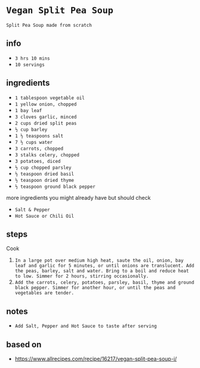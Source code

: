 # `Vegan Split Pea Soup`

`Split Pea Soup made from scratch`

## info

* `3 hrs 10 mins`
* `10 servings`

## ingredients

* `1 tablespoon vegetable oil`
* `1 yellow onion, chopped`
* `1 bay leaf`
* `3 cloves garlic, minced`
* `2 cups dried split peas`
* `½ cup barley`
* `1 ½ teaspoons salt`
* `7 ½ cups water`
* `3 carrots, chopped`
* `3 stalks celery, chopped`
* `3 potatoes, diced`
* `½ cup chopped parsley`
* `½ teaspoon dried basil`
* `½ teaspoon dried thyme`
* `½ teaspoon ground black pepper`

more ingredients you might already have but should check

* `Salt & Pepper`
* `Hot Sauce or Chili Oil`

## steps

Cook

1. `In a large pot over medium high heat, saute the oil, onion, bay leaf and garlic for 5 minutes, or until onions are translucent. Add the peas, barley, salt and water. Bring to a boil and reduce heat to low. Simmer for 2 hours, stirring occasionally.`
2. `Add the carrots, celery, potatoes, parsley, basil, thyme and ground black pepper. Simmer for another hour, or until the peas and vegetables are tender.`

## notes

* `Add Salt, Pepper and Hot Sauce to taste after serving`

## based on

* https://www.allrecipes.com/recipe/16217/vegan-split-pea-soup-i/
